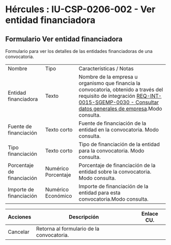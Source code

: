 # Hércules : IU\-CSP\-0206\-002 \- Ver entidad financiadora



## Formulario Ver entidad financiadora

Formulario para ver los detalles de las entidades financiadoras de una convocatoria.



|  | | |
| --- | --- | --- |
| Nombre | Tipo | Características / Notas |
| Entidad financiadora | Texto | Nombre de la empresa u organismo que financia la convocatoria, obtenido a través del requisito de integración [REQ\-INT\-0015\-SGEMP\-0030 \- Consultar datos generales de empresa](/hercules/sgi-sistema-de-gestion-de-investigacion/requisitos-y-analisis-funcional/analisis-funcional-sgi-hercules/gen-aspectos-generales/int-requisitos-de-integracion/req-int-0015-sgemp-integracion-con-sistema-de-gestion-de-empresas/req-int-0015-sgemp-0030-consultar-datos-generales-de-empresa.md "/hercules/sgi-sistema-de-gestion-de-investigacion/requisitos-y-analisis-funcional/analisis-funcional-sgi-hercules/gen-aspectos-generales/int-requisitos-de-integracion/req-int-0015-sgemp-integracion-con-sistema-de-gestion-de-empresas/req-int-0015-sgemp-0030-consultar-datos-generales-de-empresa.md").Modo consulta. |
| Fuente de financiación | Texto corto | Fuente de financiación de la entidad en la convocatoria. Modo consulta. |
| Tipo financiación | Texto corto | Tipo de financiación de la entidad para la convocatoria. Modo consulta. |
| Porcentaje de financiación | Numérico Porcentaje | Porcentaje de financiación de la entidad sobre la convocatoria. Modo consulta. |
| Importe de financiación | Numérico Económico | Importe de financiación de la entidad para esta convocatoria.Modo consulta. |



| Acciones | Descripción | Enlace CU. |
| --- | --- | --- |
| Cancelar | Retorna al formulario de la convocatoria. |  |

  
  
  
  
  
  





